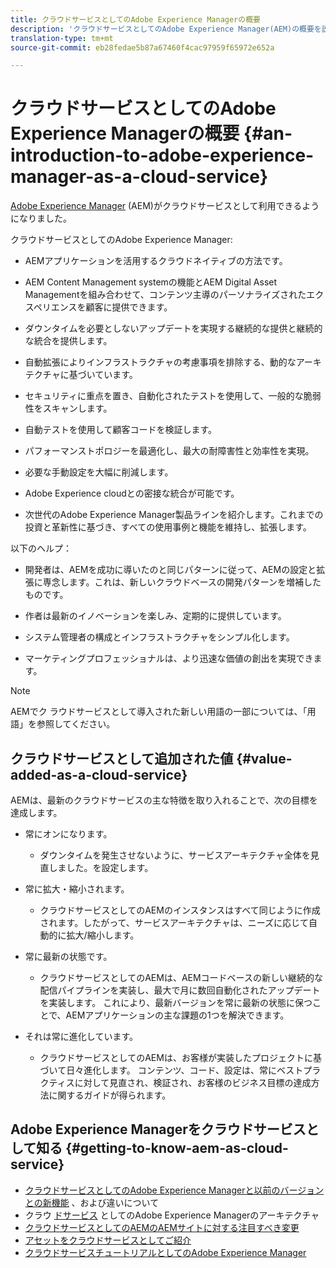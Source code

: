 ```yaml
---
title: クラウドサービスとしてのAdobe Experience Managerの概要
description: 'クラウドサービスとしてのAdobe Experience Manager(AEM)の概要を説明します。 '
translation-type: tm+mt
source-git-commit: eb28fedae5b87a67460f4cac97959f65972e652a

---
```



# クラウドサービスとしてのAdobe Experience Managerの概要 {#an-introduction-to-adobe-experience-manager-as-a-cloud-service}

[Adobe Experience Manager](https://www.adobe.com/marketing/experience-manager.html) (AEM)がクラウドサービスとして利用できるようになりました。

クラウドサービスとしてのAdobe Experience Manager:

* AEMアプリケーションを活用するクラウドネイティブの方法です。

* AEM Content Management systemの機能とAEM Digital Asset Managementを組み合わせて、コンテンツ主導のパーソナライズされたエクスペリエンスを顧客に提供できます。

* ダウンタイムを必要としないアップデートを実現する継続的な提供と継続的な統合を提供します。

* 自動拡張によりインフラストラクチャの考慮事項を排除する、動的なアーキテクチャに基づいています。

* セキュリティに重点を置き、自動化されたテストを使用して、一般的な脆弱性をスキャンします。

* 自動テストを使用して顧客コードを検証します。

* パフォーマンストポロジーを最適化し、最大の耐障害性と効率性を実現。

* 必要な手動設定を大幅に削減します。

* Adobe Experience cloudとの密接な統合が可能です。

* 次世代のAdobe Experience Manager製品ラインを紹介します。これまでの投資と革新性に基づき、すべての使用事例と機能を維持し、拡張します。

以下のヘルプ：

* 開発者は、AEMを成功に導いたのと同じパターンに従って、AEMの設定と拡張に専念します。これは、新しいクラウドベースの開発パターンを増補したものです。

* 作者は最新のイノベーションを楽しみ、定期的に提供しています。

* システム管理者の構成とインフラストラクチャをシンプル化します。

* マーケティングプロフェッショナルは、より迅速な価値の創出を実現できます。

>[!NOTE]
>
>AEMでク [](terminology.md) ラウドサービスとして導入された新しい用語の一部については、「用語」を参照してください。

## クラウドサービスとして追加された値 {#value-added-as-a-cloud-service}

AEMは、最新のクラウドサービスの主な特徴を取り入れることで、次の目標を達成します。

* 常にオンになります。

   * ダウンタイムを発生させないように、サービスアーキテクチャ全体を見直しました。を設定します。

* 常に拡大・縮小されます。

   * クラウドサービスとしてのAEMのインスタンスはすべて同じように作成されます。したがって、サービスアーキテクチャは、ニーズに応じて自動的に拡大/縮小します。

* 常に最新の状態です。

   * クラウドサービスとしてのAEMは、AEMコードベースの新しい継続的な配信パイプラインを実装し、最大で月に数回自動化されたアップデートを実装します。 これにより、最新バージョンを常に最新の状態に保つことで、AEMアプリケーションの主な課題の1つを解決できます。

* それは常に進化しています。

   * クラウドサービスとしてのAEMは、お客様が実装したプロジェクトに基づいて日々進化します。 コンテンツ、コード、設定は、常にベストプラクティスに対して見直され、検証され、お客様のビジネス目標の達成方法に関するガイドが得られます。

## Adobe Experience Managerをクラウドサービスとして知る {#getting-to-know-aem-as-cloud-service}

* [クラウドサービスとしてのAdobe Experience Managerと以前のバージョンとの新機能](/help/overview/what-is-new-and-different.md) 、および違いについて
* クラウ [ドサービス](/help/core-concepts/architecture.md) としてのAdobe Experience Managerのアーキテクチャ
* [クラウドサービスとしてのAEMのAEMサイトに対する注目すべき変更](/help/sites-cloud/sites-cloud-changes.md)
* [アセットをクラウドサービスとしてご紹介](/help/assets/overview.md)
* [クラウドサービスチュートリアルとしてのAdobe Experience Manager](https://docs.adobe.com/content/help/en/experience-manager-learn/cloud-service/overview.html)